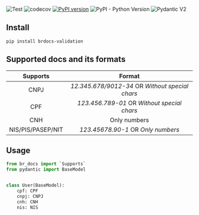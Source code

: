 ![Test](https://github.com/vinicius-oa/BRdocs-validation/actions/workflows/test.yml/badge.svg)
![codecov](https://codecov.io/gh/vinicius-oa/BRdocs-validation/graph/badge.svg?token=Z211YIKO8L)
[![PyPI version](https://badge.fury.io/py/brdocs-validation.svg)](https://badge.fury.io/py/brdocs-validation)
![PyPI - Python Version](https://img.shields.io/pypi/pyversions/brdocs-validation?color=2334D058)
![Pydantic V2](https://img.shields.io/badge/Pydantic_V2->=2.0-2334D058.svg)

## Install
```
pip install brdocs-validation
```


## Supported docs and its formats

|     Supports      |                     Format                      |
|:-----------------:|:-----------------------------------------------:|
|       CNPJ        | *12.345.678/9012-34* OR _Without special chars_ |
|        CPF        |   *123.456.789-01* OR _Without special chars_   |
|        CNH        |                  Only numbers                   |
| NIS/PIS/PASEP/NIT |       *123.45678.90-1* OR _Only numbers_        |

## Usage 

```python
from br_docs import `Supports`
from pydantic import BaseModel


class User(BaseModel):
    cpf: CPF
    cnpj: CNPJ
    cnh: CNH
    nis: NIS
```